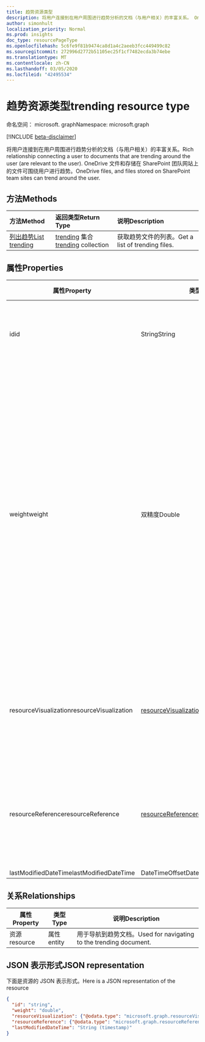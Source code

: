 ```yaml
---
title: 趋势资源类型
description: 将用户连接到在用户周围进行趋势分析的文档（与用户相关）的丰富关系。 OneDrive 文件和存储在 SharePoint 团队网站上的文件可围绕用户进行趋势。
author: simonhult
localization_priority: Normal
ms.prod: insights
doc_type: resourcePageType
ms.openlocfilehash: 5c6fe9f81b9474ca8d1a4c2aeeb3fcc449499c82
ms.sourcegitcommit: 272996d2772b51105ec25f1cf7482ecda3b74ebe
ms.translationtype: MT
ms.contentlocale: zh-CN
ms.lasthandoff: 03/05/2020
ms.locfileid: "42495534"
---
```

# <a name="trending-resource-type"></a><span data-ttu-id="0c961-104">趋势资源类型</span><span class="sxs-lookup"><span data-stu-id="0c961-104">trending resource type</span></span>

<span data-ttu-id="0c961-105">命名空间： microsoft. graph</span><span class="sxs-lookup"><span data-stu-id="0c961-105">Namespace: microsoft.graph</span></span>

[!INCLUDE [beta-disclaimer](../../includes/beta-disclaimer.md)]

<span data-ttu-id="0c961-106">将用户连接到在用户周围进行趋势分析的文档（与用户相关）的丰富关系。</span><span class="sxs-lookup"><span data-stu-id="0c961-106">Rich relationship connecting a user to documents that are trending around the user (are relevant to the user).</span></span> <span data-ttu-id="0c961-107">OneDrive 文件和存储在 SharePoint 团队网站上的文件可围绕用户进行趋势。</span><span class="sxs-lookup"><span data-stu-id="0c961-107">OneDrive files, and files stored on SharePoint team sites can trend around the user.</span></span>

## <a name="methods"></a><span data-ttu-id="0c961-108">方法</span><span class="sxs-lookup"><span data-stu-id="0c961-108">Methods</span></span>

| <span data-ttu-id="0c961-109">方法</span><span class="sxs-lookup"><span data-stu-id="0c961-109">Method</span></span>       | <span data-ttu-id="0c961-110">返回类型</span><span class="sxs-lookup"><span data-stu-id="0c961-110">Return Type</span></span>  |<span data-ttu-id="0c961-111">说明</span><span class="sxs-lookup"><span data-stu-id="0c961-111">Description</span></span>|
|:---------------|:--------|:----------|
|[<span data-ttu-id="0c961-112">列出趋势</span><span class="sxs-lookup"><span data-stu-id="0c961-112">List trending</span></span>](../api/insights-list-trending.md) |<span data-ttu-id="0c961-113">[trending](insights-trending.md) 集合</span><span class="sxs-lookup"><span data-stu-id="0c961-113">[trending](insights-trending.md) collection</span></span>| <span data-ttu-id="0c961-114">获取趋势文件的列表。</span><span class="sxs-lookup"><span data-stu-id="0c961-114">Get a list of trending files.</span></span>|

## <a name="properties"></a><span data-ttu-id="0c961-115">属性</span><span class="sxs-lookup"><span data-stu-id="0c961-115">Properties</span></span>

| <span data-ttu-id="0c961-116">属性</span><span class="sxs-lookup"><span data-stu-id="0c961-116">Property</span></span>      | <span data-ttu-id="0c961-117">类型</span><span class="sxs-lookup"><span data-stu-id="0c961-117">Type</span></span>                              | <span data-ttu-id="0c961-118">说明</span><span class="sxs-lookup"><span data-stu-id="0c961-118">Description</span></span>  |
| ------------- |---------------                    | -------------|
| <span data-ttu-id="0c961-119">id</span><span class="sxs-lookup"><span data-stu-id="0c961-119">id</span></span>                    | <span data-ttu-id="0c961-120">String</span><span class="sxs-lookup"><span data-stu-id="0c961-120">String</span></span>                    | <span data-ttu-id="0c961-121">关系的唯一标识符。</span><span class="sxs-lookup"><span data-stu-id="0c961-121">Unique identifier of the relationship.</span></span> <span data-ttu-id="0c961-122">只读。</span><span class="sxs-lookup"><span data-stu-id="0c961-122">Read only.</span></span>        |
| <span data-ttu-id="0c961-123">weight</span><span class="sxs-lookup"><span data-stu-id="0c961-123">weight</span></span>                | <span data-ttu-id="0c961-124">双精度</span><span class="sxs-lookup"><span data-stu-id="0c961-124">Double</span></span>                    | <span data-ttu-id="0c961-125">值，该值指示文档当前正在进行趋势计算的程度。</span><span class="sxs-lookup"><span data-stu-id="0c961-125">Value indicating how much the document is currently trending.</span></span> <span data-ttu-id="0c961-126">数字越大，文档当前在用户周围的趋势分析越多（相关性越好）。</span><span class="sxs-lookup"><span data-stu-id="0c961-126">The larger the number, the more the document is currently trending around the user (the more relevant it is).</span></span> <span data-ttu-id="0c961-127">返回的文档按此值进行排序。</span><span class="sxs-lookup"><span data-stu-id="0c961-127">Returned documents are sorted by this value.</span></span>  |
| <span data-ttu-id="0c961-128">resourceVisualization</span><span class="sxs-lookup"><span data-stu-id="0c961-128">resourceVisualization</span></span> | [<span data-ttu-id="0c961-129">resourceVisualization</span><span class="sxs-lookup"><span data-stu-id="0c961-129">resourceVisualization</span></span>](insights-resourcevisualization.md)    | <span data-ttu-id="0c961-130">可用于在体验中可视化文档的属性。</span><span class="sxs-lookup"><span data-stu-id="0c961-130">Properties that you can use to visualize the document in your experience.</span></span> |
| <span data-ttu-id="0c961-131">resourceReference</span><span class="sxs-lookup"><span data-stu-id="0c961-131">resourceReference</span></span>     | [<span data-ttu-id="0c961-132">resourceReference</span><span class="sxs-lookup"><span data-stu-id="0c961-132">resourceReference</span></span>](insights-resourcereference.md)        | <span data-ttu-id="0c961-133">参考趋势文档的属性，例如文档的 url 和类型。</span><span class="sxs-lookup"><span data-stu-id="0c961-133">Reference properties of the trending document, such as the url and type of the document.</span></span> |
| <span data-ttu-id="0c961-134">lastModifiedDateTime</span><span class="sxs-lookup"><span data-stu-id="0c961-134">lastModifiedDateTime</span></span>  | <span data-ttu-id="0c961-135">DateTimeOffset</span><span class="sxs-lookup"><span data-stu-id="0c961-135">DateTimeOffset</span></span>            | |
## <a name="relationships"></a><span data-ttu-id="0c961-136">关系</span><span class="sxs-lookup"><span data-stu-id="0c961-136">Relationships</span></span>

| <span data-ttu-id="0c961-137">属性</span><span class="sxs-lookup"><span data-stu-id="0c961-137">Property</span></span>      | <span data-ttu-id="0c961-138">类型</span><span class="sxs-lookup"><span data-stu-id="0c961-138">Type</span></span>          | <span data-ttu-id="0c961-139">说明</span><span class="sxs-lookup"><span data-stu-id="0c961-139">Description</span></span>  |
| ------------- |---------------| -------------|
| <span data-ttu-id="0c961-140">资源</span><span class="sxs-lookup"><span data-stu-id="0c961-140">resource</span></span>      | <span data-ttu-id="0c961-141">属性</span><span class="sxs-lookup"><span data-stu-id="0c961-141">entity</span></span>        | <span data-ttu-id="0c961-142">用于导航到趋势文档。</span><span class="sxs-lookup"><span data-stu-id="0c961-142">Used for navigating to the trending document.</span></span> |

## <a name="json-representation"></a><span data-ttu-id="0c961-143">JSON 表示形式</span><span class="sxs-lookup"><span data-stu-id="0c961-143">JSON representation</span></span>

<span data-ttu-id="0c961-144">下面是资源的 JSON 表示形式。</span><span class="sxs-lookup"><span data-stu-id="0c961-144">Here is a JSON representation of the resource</span></span>

<!-- {
  "blockType": "resource",
  "keyProperty":"id",
  "optionalProperties": [
    "resource"
  ],
  "@odata.type": "microsoft.graph.trending"
}-->

```json
{
  "id": "string",
  "weight": "double",
  "resourceVisualization": {"@odata.type": "microsoft.graph.resourceVisualization"},
  "resourceReference": {"@odata.type": "microsoft.graph.resourceReference"},
  "lastModifiedDateTime": "String (timestamp)"
}
```
